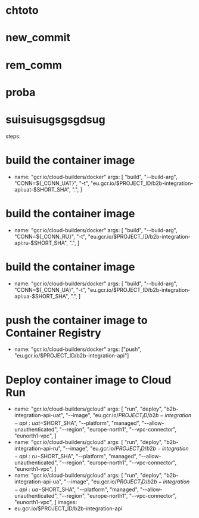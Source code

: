 # chtoto
# new_commit

# rem_comm

# proba

# suisuisugsgsgdsug


steps:
  # build the container image
  - name: "gcr.io/cloud-builders/docker"
    args:
      [
        "build",
        "--build-arg",
        "CONN=${_CONN_UAT}",
        "-t",
        "eu.gcr.io/$PROJECT_ID/b2b-integration-api:uat-$SHORT_SHA",
        ".",
      ]
  # build the container image
  - name: "gcr.io/cloud-builders/docker"
    args:
      [
        "build",
        "--build-arg",
        "CONN=${_CONN_RU}",
        "-t",
        "eu.gcr.io/$PROJECT_ID/b2b-integration-api:ru-$SHORT_SHA",
        ".",
      ]
  # build the container image
  - name: "gcr.io/cloud-builders/docker"
    args:
      [
        "build",
        "--build-arg",
        "CONN=${_CONN_UA}",
        "-t",
        "eu.gcr.io/$PROJECT_ID/b2b-integration-api:ua-$SHORT_SHA",
        ".",
      ]
  # push the container image to Container Registry
  - name: "gcr.io/cloud-builders/docker"
    args: ["push", "eu.gcr.io/$PROJECT_ID/b2b-integration-api"]
  # Deploy container image to Cloud Run
  - name: "gcr.io/cloud-builders/gcloud"
    args:
      [
        "run",
        "deploy",
        "b2b-integration-api-uat",
        "--image",
        "eu.gcr.io/$PROJECT_ID/b2b-integration-api:uat-$SHORT_SHA",
        "--platform",
        "managed",
        "--allow-unauthenticated",
        "--region",
        "europe-north1",
        "--vpc-connector",
        "eunorth1-vpc",
      ]
  - name: "gcr.io/cloud-builders/gcloud"
    args:
      [
        "run",
        "deploy",
        "b2b-integration-api-ru",
        "--image",
        "eu.gcr.io/$PROJECT_ID/b2b-integration-api:ru-$SHORT_SHA",
        "--platform",
        "managed",
        "--allow-unauthenticated",
        "--region",
        "europe-north1",
        "--vpc-connector",
        "eunorth1-vpc",
      ]
  - name: "gcr.io/cloud-builders/gcloud"
    args:
      [
        "run",
        "deploy",
        "b2b-integration-api-ua",
        "--image",
        "eu.gcr.io/$PROJECT_ID/b2b-integration-api:ua-$SHORT_SHA",
        "--platform",
        "managed",
        "--allow-unauthenticated",
        "--region",
        "europe-north1",
        "--vpc-connector",
        "eunorth1-vpc",
      ]
images:
  - eu.gcr.io/$PROJECT_ID/b2b-integration-api
